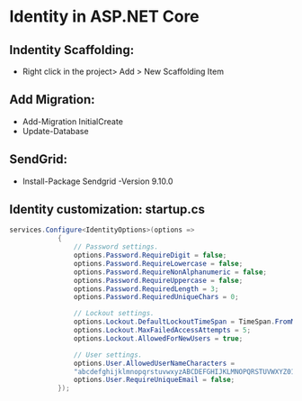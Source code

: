 # Identity in ASP.NET Core

## Indentity Scaffolding:
* Right click in the project> Add > New Scaffolding Item


## Add Migration:
* Add-Migration InitialCreate
* Update-Database

## SendGrid:
* Install-Package Sendgrid -Version 9.10.0

## Identity customization: startup.cs
```C#
services.Configure<IdentityOptions>(options =>
            {
                // Password settings.
                options.Password.RequireDigit = false;
                options.Password.RequireLowercase = false;
                options.Password.RequireNonAlphanumeric = false;
                options.Password.RequireUppercase = false;
                options.Password.RequiredLength = 3;
                options.Password.RequiredUniqueChars = 0;

                // Lockout settings.
                options.Lockout.DefaultLockoutTimeSpan = TimeSpan.FromMinutes(5);
                options.Lockout.MaxFailedAccessAttempts = 5;
                options.Lockout.AllowedForNewUsers = true;

                // User settings.
                options.User.AllowedUserNameCharacters =
                "abcdefghijklmnopqrstuvwxyzABCDEFGHIJKLMNOPQRSTUVWXYZ0123456789-._@+";
                options.User.RequireUniqueEmail = false;
            });
```

